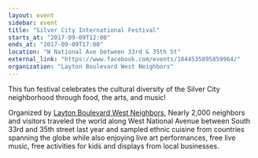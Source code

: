 ```yaml
---
layout: event
sidebar: event
title: "Silver City International Festival"
starts_at: "2017-09-09T12:00"
ends_at: "2017-09-09T17:00"
location: "W National Ave between 33rd & 35th St"
external_link: "https://www.facebook.com/events/1844535895859964/"
organization: "Layton Boulevard West Neighbors"
---
```


This fun festival celebrates the cultural diversity of the Silver City neighborhood through food, the arts, and music! 

Organized by [Layton Boulevard West Neighbors](http://www.lbwn.org/), Nearly 2,000 neighbors and visitors traveled the world along West National Avenue between South 33rd and 35th street last year and sampled ethnic cuisine from countries spanning the globe while also enjoying live art performances, free live music, free activities for kids and displays from local businesses.

